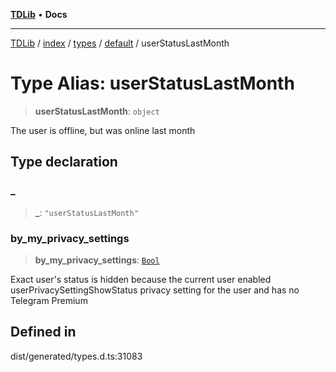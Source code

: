 [**TDLib**](../../../../../../README.md) • **Docs**

***

[TDLib](../../../../../../modules.md) / [index](../../../../../README.md) / [types](../../../README.md) / [default](../README.md) / userStatusLastMonth

# Type Alias: userStatusLastMonth

> **userStatusLastMonth**: `object`

The user is offline, but was online last month

## Type declaration

### \_

> **\_**: `"userStatusLastMonth"`

### by\_my\_privacy\_settings

> **by\_my\_privacy\_settings**: [`Bool`](Bool.md)

Exact user's status is hidden because the current user enabled userPrivacySettingShowStatus privacy setting for the user and has no Telegram Premium

## Defined in

dist/generated/types.d.ts:31083
